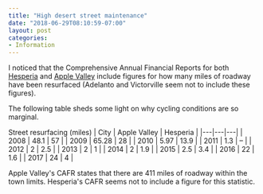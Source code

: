 ```yaml
---
title: "High desert street maintenance"
date: "2018-06-29T08:10:59-07:00"
layout: post
categories:
- Information
---
```


I noticed that the Comprehensive Annual Financial Reports for both [Hesperia](https://www.cityofhesperia.us/DocumentCenter/View/14686/2016-17-CAFR?bidId=) and [Apple Valley](https://www.auditav.org/cafr/20171228-toav-2016-2017-cafr) include figures for how many miles of roadway have been resurfaced (Adelanto and Victorville seem not to include these figures).

The following table sheds some light on why cycling conditions are so marginal.

Street resurfacing (miles)
| City | Apple Valley | Hesperia |
|---|---|---|
| 2008 | 48.1 | 57 |
| 2009 | 65.28 | 28 |
| 2010 | 5.97 | 13.9 |
| 2011 | 1.3 | – |
| 2012 | 2 | 2.5 |
| 2013 | 2 | 1 |
| 2014 | 2 | 1.9 |
| 2015 | 2.5 | 3.4 |
| 2016 | 22 | 1.6 |
| 2017 | 24 | 4 |

Apple Valley's CAFR states that there are 411 miles of roadway within the town limits. Hesperia's CAFR seems not to include a figure for this statistic.
